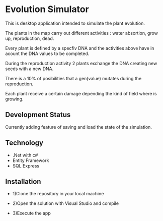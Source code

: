Evolution Simulator
==========
 
This is desktop application intended to simulate the plant evolution.

The plants in the map carry out different activities : water absortion, grow up, reproduction, dead.

Every plant is defined by a specfiv DNA and the activities above have in acount the DNA values to be completed.

During the reproduction activity 2 plants exchange the DNA creating new seeds with a new DNA.

There is a 10% of posibilities that a gen(value) mutates during the reproduction.

Each plant receive a certain damage depending the kind of field where is growing.

Development Status
--------------------

Currently adding feature of saving and load the state of the simulation.

 
Technology
--------------------
 
+ .Net with c#
+ Entity Framework 
+ SQL Express

Installation
--------------------
+ 1)Clone the repository in your local machine

+ 2)Open the solution with Visual Studio and compile

+ 3)Execute the app
